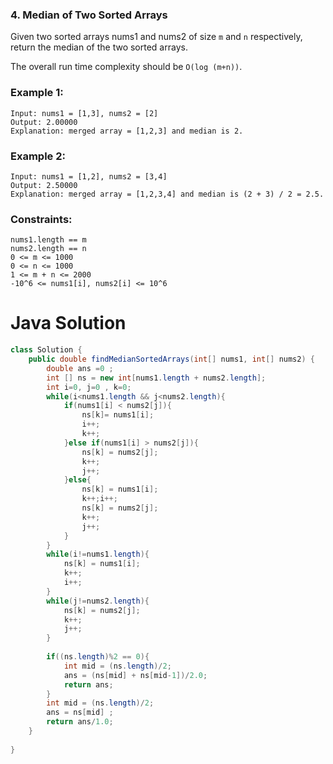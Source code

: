 ### 4. Median of Two Sorted Arrays

Given two sorted arrays nums1 and nums2 of size `m` and `n` respectively, return the median of the two sorted arrays.

The overall run time complexity should be `O(log (m+n))`.

 

### Example 1:
```
Input: nums1 = [1,3], nums2 = [2]
Output: 2.00000
Explanation: merged array = [1,2,3] and median is 2.
```

### Example 2:
```
Input: nums1 = [1,2], nums2 = [3,4]
Output: 2.50000
Explanation: merged array = [1,2,3,4] and median is (2 + 3) / 2 = 2.5.
```

### Constraints:
```
nums1.length == m
nums2.length == n
0 <= m <= 1000
0 <= n <= 1000
1 <= m + n <= 2000
-10^6 <= nums1[i], nums2[i] <= 10^6
```

# Java Solution
```java
class Solution {
    public double findMedianSortedArrays(int[] nums1, int[] nums2) {
        double ans =0 ;
        int [] ns = new int[nums1.length + nums2.length];
        int i=0, j=0 , k=0;
        while(i<nums1.length && j<nums2.length){
            if(nums1[i] < nums2[j]){
                ns[k]= nums1[i];
                i++;
                k++;
            }else if(nums1[i] > nums2[j]){
                ns[k] = nums2[j];
                k++;
                j++;
            }else{
                ns[k] = nums1[i];
                k++;i++;
                ns[k] = nums2[j];
                k++;
                j++;
            }
        }
        while(i!=nums1.length){
            ns[k] = nums1[i];
            k++;
            i++;
        }
        while(j!=nums2.length){
            ns[k] = nums2[j];
            k++;
            j++;
        }
        
        if((ns.length)%2 == 0){
            int mid = (ns.length)/2;
            ans = (ns[mid] + ns[mid-1])/2.0; 
            return ans;
        }
        int mid = (ns.length)/2;
        ans = ns[mid] ; 
        return ans/1.0;
    }
    
}
```
